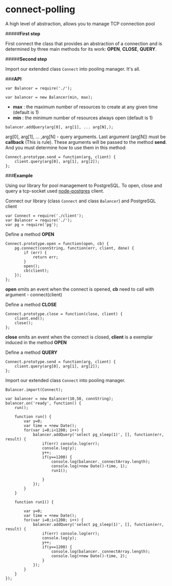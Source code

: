 connect-polling
=============

A high level of abstraction, allows you to manage TCP connection pool

#####**First step**

First connect the class that provides an abstraction of a connection and is determined by three main methods for its work: **OPEN**, **CLOSE**, **QUERY**. 

#####**Second step**

Import our extended class ```Connect``` into pooling manager. It's all.

###**API**
```
var Balancer = require('./');

var balancer = new Balancer(min, max);
```
* **max** : the maximum number of resources to create at any given time (default is 1) 
* **min** : the minimum number of resources always open (default is 1)

```
balancer.addQuery(arg[0], arg[1], ... arg[N],);
```
arg[0], arg[1], ... ,arg[N] - query arguments. Last argument (arg[N]) must be **callback** (This is rule).
These arguments will be passed to the method **send**. And you must determine how to use them in this method:
```
Connect.prototype.send = function(arg, client) {
    client.query(arg[0], arg[1], arg[2]);
};
```

###**Example**

Using our library for pool management to PostgreSQL. To open, close and query a tcp-socket used [node-postgres](https://github.com/brianc/node-postgres) client.

Connect our library (class ```Connect``` and  class ```Balancer```) and PostgreSQL client
```
var Connect = require('./client');
var Balancer = require('./');
var pg = require('pg');
```
Define a method **OPEN**
```
Connect.prototype.open = function(open, cb) {
    pg.connect(connString, function(err, client, done) {
        if (err) {
            return err;
        }
        open();
        cb(client);
    });
};
```
**open** emits an event when the connect is opened, **сb** need to call with argument - connect(client)

Define a method **CLOSE**
```
Connect.prototype.close = function(close, client) {
    client.end();
    close();
};
```
**close** emits an event when the connect is closed, **client** is a exemplar induced in the method **OPEN**

Define a method **QUERY**
```
Connect.prototype.send = function(arg, client) {
    client.query(arg[0], arg[1], arg[2]);
};
```
Import our extended class ```Connect``` into pooling manager.
```
Balancer.import(Connect);
```

```
var balancer = new Balancer(10,50, connString);
balancer.on('ready', function() {
    run();

    function run() {
        var y=0;
        var time = +new Date();
        for(var i=0;i<1200; i++) {
            balancer.addQuery('select pg_sleep(1)', [], function(err, result) {
                if(err) console.log(err);
                console.log(y);
                y++;
                if(y==1200) {
                    console.log(balancer._connectArray.length);
                    console.log(+new Date()-time, 1);
                    run1();

                }
            });
        }
    }

    function run1() {

        var y=0;
        var time = +new Date();
        for(var i=0;i<1200; i++) {
            balancer.addQuery('select pg_sleep(1)', [], function(err, result) {
                if(err) console.log(err);
                console.log(y);
                y++;
                if(y==1200) {
                    console.log(balancer._connectArray.length);
                    console.log(+new Date()-time, 2);
                }
            });
        }
    }
});
```
